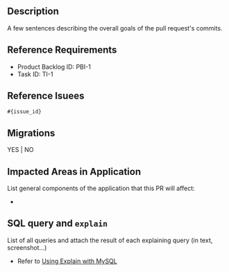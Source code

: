 ## Description
A few sentences describing the overall goals of the pull request's commits.
## Reference Requirements
- Product Backlog ID: PBI-1
- Task ID: TI-1

## Reference Isuees
`#{issue_id}`

## Migrations
YES | NO

## Impacted Areas in Application
List general components of the application that this PR will affect:

-

## SQL query and `explain`
List of all queries and attach the result of each explaining query (in text, screenshot...)

- Refer to [Using Explain with MySQL](https://viblo.asia/p/su-dung-explain-de-toi-uu-cau-lenh-mysql-BYjv44gmvxpV)
